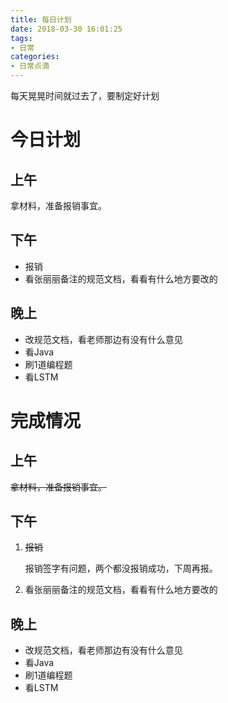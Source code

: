 ```yaml
---
title: 每日计划
date: 2018-03-30 16:01:25
tags:
- 日常
categories:
- 日常点滴
---
```

每天晃晃时间就过去了，要制定好计划

# 今日计划
## 上午
拿材料，准备报销事宜。
## 下午
+ 报销
+ 看张丽丽备注的规范文档，看看有什么地方要改的
## 晚上
+ 改规范文档，看老师那边有没有什么意见
+ 看Java
+ 刷1道编程题
+ 看LSTM

# 完成情况
## 上午
~~拿材料，准备报销事宜。~~
## 下午
1. ~~报销~~

    报销签字有问题，两个都没报销成功，下周再报。

2. 看张丽丽备注的规范文档，看看有什么地方要改的

## 晚上
+ 改规范文档，看老师那边有没有什么意见
+ 看Java
+ 刷1道编程题
+ 看LSTM